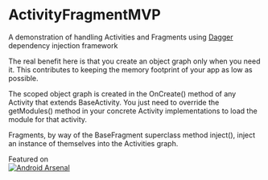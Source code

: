 ActivityFragmentMVP
===================

A demonstration of handling Activities and Fragments using <a href="http://square.github.io/dagger/">Dagger</a> dependency injection framework

The real benefit here is that you create an object graph only when you need it. This contributes to keeping the memory footprint of your app as low as possible.

The scoped object graph is created in the OnCreate() method of any Activity that extends BaseActivity. You just need to override the getModules() method in your concrete Activity implementations to load the module for that activity.
 
 Fragments, by way of the BaseFragment superclass method inject(), inject an instance of themselves into the Activities graph.


Featured on<br>
[![Android Arsenal](https://img.shields.io/badge/Android%20Arsenal-ActivityFragmentMVP-brightgreen.svg?style=flat)](https://android-arsenal.com/details/3/1535)
